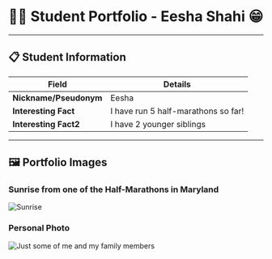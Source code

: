 # 👨‍🎓 Student Portfolio - Eesha Shahi 😁

---

## 📋 Student Information

| **Field** | **Details** |
|-----------|-------------|
| **Nickname/Pseudonym** | Eesha |
| **Interesting Fact** | I have run 5 half-marathons so far! |
| **Interesting Fact2** | I have 2 younger siblings |

---

## 🖼️ Portfolio Images

### Sunrise from one of the Half-Marathons in Maryland 
![Sunrise](file:///Users/eeshashahi/Desktop/Screenshot%202025-08-28%20at%204.47.04%E2%80%AFPM.png)

### Personal Photo
![Just some of me and my family members](file:///Users/eeshashahi/Desktop/Screenshot%202025-08-28%20at%204.56.11%E2%80%AFPM.png)



